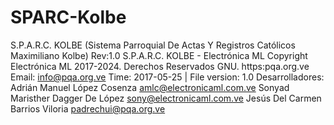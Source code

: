 # SPARC-Kolbe

S.P.A.R.C. KOLBE (Sistema Parroquial De Actas Y Registros Católicos Maximiliano Kolbe) Rev:1.0
S.P.A.R.C. KOLBE - Electrónica ML
Copyright Electrónica ML 2017-2024. Derechos Reservados GNU.
https:pqa.org.ve
Email: info@pqa.org.ve
Time: 2017-05-25 | File version: 1.0
Desarrolladores:
Adrián Manuel López Cosenza amlc@electronicaml.com.ve
Sonyad Maristher Dagger De López sony@electronicaml.com.ve
Jesús Del Carmen Barrios Viloria padrechui@pqa.org.ve

